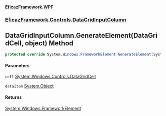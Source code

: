 #### [EficazFramework.WPF](EficazFrameworkWPF.md 'EficazFramework WPF')
### [EficazFramework.Controls](EficazFrameworkWPF.md#EficazFramework.Controls 'EficazFramework.Controls').[DataGridInputColumn](EficazFramework.Controls/DataGridInputColumn.md 'EficazFramework.Controls.DataGridInputColumn')

## DataGridInputColumn.GenerateElement(DataGridCell, object) Method

```csharp
protected override System.Windows.FrameworkElement GenerateElement(System.Windows.Controls.DataGridCell cell, object dataItem);
```
#### Parameters

<a name='EficazFramework.Controls.DataGridInputColumn.GenerateElement(System.Windows.Controls.DataGridCell,object).cell'></a>

`cell` [System.Windows.Controls.DataGridCell](https://docs.microsoft.com/en-us/dotnet/api/System.Windows.Controls.DataGridCell 'System.Windows.Controls.DataGridCell')

<a name='EficazFramework.Controls.DataGridInputColumn.GenerateElement(System.Windows.Controls.DataGridCell,object).dataItem'></a>

`dataItem` [System.Object](https://docs.microsoft.com/en-us/dotnet/api/System.Object 'System.Object')

#### Returns
[System.Windows.FrameworkElement](https://docs.microsoft.com/en-us/dotnet/api/System.Windows.FrameworkElement 'System.Windows.FrameworkElement')